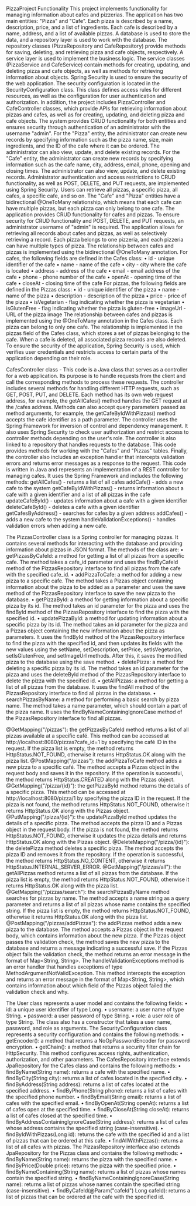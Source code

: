 PizzaProject Functionality
This project implements functionality for managing information about cafes and pizzerias. The application has two main entities: "Pizza" and "Cafe". Each pizza is described by a name, description, price, and a list of ingredients. Each cafe is described by a name, address, and a list of available pizzas.
A database is used to store the data, and a repository layer is used to work with the database. The repository classes (PizzaRepository and CafeRepository) provide methods for saving, deleting, and retrieving pizza and cafe objects, respectively.
A service layer is used to implement the business logic. The service classes (PizzaService and CafeService) contain methods for creating, updating, and deleting pizza and cafe objects, as well as methods for retrieving information about objects.
Spring Security is used to ensure the security of the web application. The security configuration is located in the SecurityConfiguration class. This class defines access rules for different resources, as well as the configuration for user authentication and authorization.
In addition, the project includes PizzaController and CafeController classes, which provide APIs for retrieving information about pizzas and cafes, as well as for creating, updating, and deleting pizza and cafe objects.
The system provides CRUD functionality for both entities and ensures security through authentication of an administrator with the username "admin".
For the "Pizza" entity, the administrator can create new records by specifying information such as the pizza name, size, main ingredients, and the ID of the cafe where it can be ordered. The administrator can also view, update, and delete existing records.
For the "Cafe" entity, the administrator can create new records by specifying information such as the cafe name, city, address, email, phone, opening and closing times. The administrator can also view, update, and delete existing records.
Administrator authentication and access restrictions to CRUD functionality, as well as POST, DELETE, and PUT requests, are implemented using Spring Security. Users can retrieve all pizzas, a specific pizza, all cafes, a specific cafe, and so on.
The "Cafe" and "Pizza" entities have a bidirectional @OneToMany relationship, which means that each cafe can have multiple pizzas, but each pizza can only belong to one cafe.
The application provides CRUD functionality for cafes and pizzas. To ensure security for CRUD functionality and POST, DELETE, and PUT requests, an administrator username of "admin" is required. The application allows for retrieving all records about cafes and pizzas, as well as selectively retrieving a record.
Each pizza belongs to one pizzeria, and each pizzeria can have multiple types of pizza. The relationship between cafes and pizzas is implemented using the bidirectional @OneToMany annotation.
For cafes, the following fields are defined in the Cafes class:
•	id - unique identifier of the cafe
•	name - name of the cafe
•	city - city where the cafe is located
•	address - address of the cafe
•	email - email address of the cafe
•	phone - phone number of the cafe
•	openAt - opening time of the cafe
•	closeAt - closing time of the cafe
For pizzas, the following fields are defined in the Pizzas class:
•	id - unique identifier of the pizza
•	name - name of the pizza
•	description - description of the pizza
•	price - price of the pizza
•	isVegetarian - flag indicating whether the pizza is vegetarian
•	isGlutenFree - flag indicating whether the pizza is gluten-free
•	imageUrl - URL of the pizza image
The relationship between cafes and pizzas is implemented using the @OneToMany annotation in the Cafes class. Each pizza can belong to only one cafe. The relationship is implemented in the pizzas field of the Cafes class, which stores a set of pizzas belonging to the cafe. When a cafe is deleted, all associated pizza records are also deleted.
To ensure the security of the application, Spring Security is used, which verifies user credentials and restricts access to certain parts of the application depending on their role.

CafesController class - This code is a Java class that serves as a controller for a web application. Its purpose is to handle requests from the client and call the corresponding methods to process these requests. The controller includes several methods for handling different HTTP requests, such as GET, POST, PUT, and DELETE.
Each method has its own web request address, for example, the getAllCafes() method handles the GET request at the /cafes address. Methods can also accept query parameters passed as method arguments, for example, the getCafeByIdWithPizzas() method accepts the cafe identifier as a path parameter.
The controller uses the Spring Framework for inversion of control and dependency management. It also uses Spring Security to check user authorization and restrict access to controller methods depending on the user's role.
The controller is also linked to a repository that handles requests to the database. This code provides methods for working with the "Cafes" and "Pizzas" tables.
Finally, the controller also includes an exception handler that intercepts validation errors and returns error messages as a response to the request.
This code is written in Java and represents an implementation of a REST controller for managing cafes. It uses the Spring Framework and includes the following methods:
getAllCafes() - returns a list of all cafes
addCafe() - adds a new cafe to the system
getCafeByIdWithPizzas() - returns information about a cafe with a given identifier and a list of all pizzas in the cafe
updateCafeById() - updates information about a cafe with a given identifier
deleteCafeById() - deletes a cafe with a given identifier
getCafesByAddress() - searches for cafes by a given address
addCafes() - adds a new cafe to the system
handleValidationExceptions() - handles validation errors when adding a new cafe.

The PizzasController class is a Spring controller for managing pizzas. It contains several methods for interacting with the database and providing information about pizzas in JSON format.
The methods of the class are:
•	getPizzasByCafeId: a method for getting a list of all pizzas from a specific cafe. The method takes a cafe_id parameter and uses the findByCafeId method of the PizzasRepository interface to find all pizzas from the cafe with the specified cafe_id.
•	addPizzaToCafe: a method for adding a new pizza to a specific cafe. The method takes a Pizzas object containing information about the pizza to be added as a parameter and uses the save method of the PizzasRepository interface to save the new pizza to the database.
•	getPizzaById: a method for getting information about a specific pizza by its id. The method takes an id parameter for the pizza and uses the findById method of the PizzasRepository interface to find the pizza with the specified id.
•	updatePizzaById: a method for updating information about a specific pizza by its id. The method takes an id parameter for the pizza and a Pizzas object containing the new information about the pizza as parameters. It uses the findById method of the PizzasRepository interface to find the pizza with the specified id, and then updates its fields with the new values using the setName, setDescription, setPrice, setIsVegetarian, setIsGlutenFree, and setImageUrl methods. After this, it saves the modified pizza to the database using the save method.
•	deletePizza: a method for deleting a specific pizza by its id. The method takes an id parameter for the pizza and uses the deleteById method of the PizzasRepository interface to delete the pizza with the specified id.
•	getAllPizzas: a method for getting a list of all pizzas from the database. It uses the findAll method of the PizzasRepository interface to find all pizzas in the database.
•	searchPizzasByName: a method for performing a basic search by pizza name. The method takes a name parameter, which should contain a part of the pizza name. It uses the findByNameContainingIgnoreCase method of the PizzasRepository interface to find all pizzas.

@GetMapping("/pizzas"): the getPizzasByCafeId method returns a list of all pizzas available at a specific café. This method can be accessed at http://localhost:8080/pizzas?cafe_id=1 by specifying the café ID in the request. If the pizza list is empty, the method returns HttpStatus.NOT_FOUND, otherwise it returns HttpStatus.OK along with the pizza list.
@PostMapping("/pizzas"): the addPizzaToCafe method adds a new pizza to a specific café. The method accepts a Pizzas object in the request body and saves it in the repository. If the operation is successful, the method returns HttpStatus.CREATED along with the Pizzas object.
@GetMapping("/pizza/{id}"): the getPizzaById method returns the details of a specific pizza. This method can be accessed at http://localhost:8080/pizza/1 by specifying the pizza ID in the request. If the pizza is not found, the method returns HttpStatus.NOT_FOUND, otherwise it returns HttpStatus.OK along with the Pizzas object.
@PutMapping("/pizza/{id}"): the updatePizzaById method updates the details of a specific pizza. The method accepts the pizza ID and a Pizzas object in the request body. If the pizza is not found, the method returns HttpStatus.NOT_FOUND, otherwise it updates the pizza details and returns HttpStatus.OK along with the Pizzas object.
@DeleteMapping("/pizza/{id}"): the deletePizza method deletes a specific pizza. The method accepts the pizza ID and removes it from the repository. If the operation is successful, the method returns HttpStatus.NO_CONTENT, otherwise it returns HttpStatus.INTERNAL_SERVER_ERROR.
@GetMapping("/pizzas/all"): the getAllPizzas method returns a list of all pizzas from the database. If the pizza list is empty, the method returns HttpStatus.NOT_FOUND, otherwise it returns HttpStatus.OK along with the pizza list.
@GetMapping("/pizzas/search"): the searchPizzasByName method searches for pizzas by name. The method accepts a name string as a query parameter and returns a list of all pizzas whose name contains the specified string. If the pizza list is empty, the method returns HttpStatus.NOT_FOUND, otherwise it returns HttpStatus.OK along with the pizza list.
@PostMapping("/pizzas/addPizzas"): the addPizzas method adds a new pizza to the database. The method accepts a Pizzas object in the request body, which contains information about the new pizza. If the Pizzas object passes the validation check, the method saves the new pizza to the database and returns a message indicating a successful save. If the Pizzas object fails the validation check, the method returns an error message in the format of Map<String, String>.
The handleValidationExceptions method is an error handler that handles exceptions of type MethodArgumentNotValidException. This method intercepts the exception and returns an error message in the format of Map<String, String>, which contains information about which field of the Pizzas object failed the validation check and why.

The User class represents a user model and contains the following fields:
•	id: a unique user identifier of type Long.
•	username: a user name of type String.
•	password: a user password of type String.
•	role: a user role of type String.
The class also has a constructor that takes a user name, password, and role as arguments.
The SecurityConfiguration class represents a security configuration and contains the following methods:
•	getEncoder(): a method that returns a NoOpPasswordEncoder for password encryption.
•	getChain(): a method that returns a security filter chain for HttpSecurity. This method configures access rights, authentication, authorization, and other parameters.
The CafesRepository interface extends JpaRepository for the Cafes class and contains the following methods:
•	findByName(String name): returns a cafe with the specified name.
•	findByCity(String city): returns a list of cafes located in the specified city.
•	findByAddress(String address): returns a list of cafes located at the specified address.
•	findByPhone(String phone): returns a list of cafes with the specified phone number.
•	findByEmail(String email): returns a list of cafes with the specified email.
•	findByOpenAt(String openAt): returns a list of cafes open at the specified time.
•	findByCloseAt(String closeAt): returns a list of cafes closed at the specified time.
•	findByAddressContainingIgnoreCase(String address): returns a list of cafes whose address contains the specified string (case-insensitive).
•	findByIdWithPizzas(Long id): returns the cafe with the specified id and a list of pizzas that can be ordered at this cafe.
•	findAllWithPizzas(): returns a list of all cafes with pizzas.
The PizzasRepository interface also extends JpaRepository for the Pizzas class and contains the following methods:
•	findByName(String name): returns the pizza with the specified name.
•	findByPrice(Double price): returns the pizza with the specified price.
•	findByNameContaining(String name): returns a list of pizzas whose names contain the specified string.
•	findByNameContainingIgnoreCase(String name): returns a list of pizzas whose names contain the specified string (case-insensitive).
•	findByCafeId(@Param("cafeId") Long cafeId): returns a list of pizzas that can be ordered at the cafe with the specified id.

